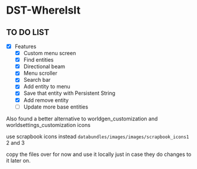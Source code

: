 # DST-WhereIsIt

## TO DO LIST
- [x] Features
    - [x] Custom menu screen
    - [x] Find entities 
    - [x] Directional beam
    - [x] Menu scroller
    - [x] Search bar
    - [x] Add entity to menu
    - [x] Save that entity with Persistent String
    - [x] Add remove entity
    - [ ] Update more base entities

Also found a better alternative to worldgen_customization and worldsettings_customization icons

use scrapbook icons instead `databundles/images/images/scrapbook_icons1` 2 and 3

copy the files over for now and use it locally just in case they do changes to it later on.